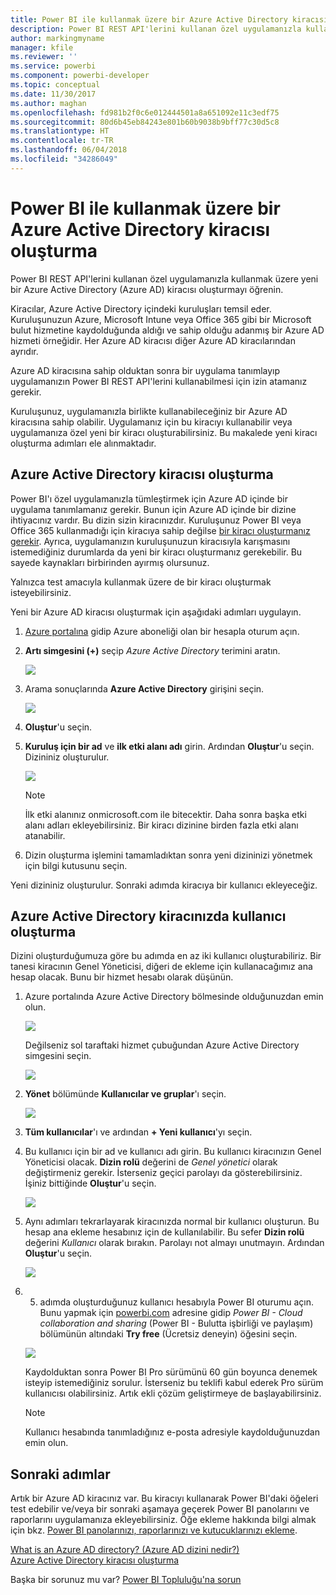 ```yaml
---
title: Power BI ile kullanmak üzere bir Azure Active Directory kiracısı oluşturma
description: Power BI REST API'lerini kullanan özel uygulamanızla kullanmak üzere yeni bir Azure Active Directory (Azure AD) kiracısı oluşturmayı öğrenin.
author: markingmyname
manager: kfile
ms.reviewer: ''
ms.service: powerbi
ms.component: powerbi-developer
ms.topic: conceptual
ms.date: 11/30/2017
ms.author: maghan
ms.openlocfilehash: fd981b2f0c6e012444501a8a651092e11c3edf75
ms.sourcegitcommit: 80d6b45eb84243e801b60b9038b9bff77c30d5c8
ms.translationtype: HT
ms.contentlocale: tr-TR
ms.lasthandoff: 06/04/2018
ms.locfileid: "34286049"
---
```

# <a name="create-an-azure-active-directory-tenant-to-use-with-power-bi"></a>Power BI ile kullanmak üzere bir Azure Active Directory kiracısı oluşturma
Power BI REST API'lerini kullanan özel uygulamanızla kullanmak üzere yeni bir Azure Active Directory (Azure AD) kiracısı oluşturmayı öğrenin.

Kiracılar, Azure Active Directory içindeki kuruluşları temsil eder. Kuruluşunuzun Azure, Microsoft Intune veya Office 365 gibi bir Microsoft bulut hizmetine kaydolduğunda aldığı ve sahip olduğu adanmış bir Azure AD hizmeti örneğidir. Her Azure AD kiracısı diğer Azure AD kiracılarından ayrıdır.

Azure AD kiracısına sahip olduktan sonra bir uygulama tanımlayıp uygulamanızın Power BI REST API'lerini kullanabilmesi için izin atamanız gerekir.

Kuruluşunuz, uygulamanızla birlikte kullanabileceğiniz bir Azure AD kiracısına sahip olabilir. Uygulamanız için bu kiracıyı kullanabilir veya uygulamanıza özel yeni bir kiracı oluşturabilirsiniz. Bu makalede yeni kiracı oluşturma adımları ele alınmaktadır.

## <a name="create-an-azure-active-directory-tenant"></a>Azure Active Directory kiracısı oluşturma
Power BI'ı özel uygulamanızla tümleştirmek için Azure AD içinde bir uygulama tanımlamanız gerekir. Bunun için Azure AD içinde bir dizine ihtiyacınız vardır. Bu dizin sizin kiracınızdır. Kuruluşunuz Power BI veya Office 365 kullanmadığı için kiracıya sahip değilse [bir kiracı oluşturmanız gerekir](https://docs.microsoft.com/azure/active-directory/develop/active-directory-howto-tenant). Ayrıca, uygulamanızın kuruluşunuzun kiracısıyla karışmasını istemediğiniz durumlarda da yeni bir kiracı oluşturmanız gerekebilir. Bu sayede kaynakları birbirinden ayırmış olursunuz.

Yalnızca test amacıyla kullanmak üzere de bir kiracı oluşturmak isteyebilirsiniz.

Yeni bir Azure AD kiracısı oluşturmak için aşağıdaki adımları uygulayın.

1. [Azure portalına](https://portal.azure.com) gidip Azure aboneliği olan bir hesapla oturum açın.
2. **Artı simgesini (+)** seçip *Azure Active Directory* terimini aratın.
   
    ![](media/create-an-azure-active-directory-tenant/new-directory.png)
3. Arama sonuçlarında **Azure Active Directory** girişini seçin.
   
    ![](media/create-an-azure-active-directory-tenant/new-directory2.png)
4. **Oluştur**'u seçin.
5. **Kuruluş için bir ad** ve **ilk etki alanı adı** girin. Ardından **Oluştur**'u seçin. Dizininiz oluşturulur.
   
    ![](media/create-an-azure-active-directory-tenant/organization-and-domain.png)
   
   > [!NOTE]
   > İlk etki alanınız onmicrosoft.com ile bitecektir. Daha sonra başka etki alanı adları ekleyebilirsiniz. Bir kiracı dizinine birden fazla etki alanı atanabilir.
   > 
   > 
6. Dizin oluşturma işlemini tamamladıktan sonra yeni dizininizi yönetmek için bilgi kutusunu seçin.

Yeni dizininiz oluşturulur. Sonraki adımda kiracıya bir kullanıcı ekleyeceğiz.

## <a name="create-some-users-in-your-azure-active-directory-tenant"></a>Azure Active Directory kiracınızda kullanıcı oluşturma
Dizini oluşturduğumuza göre bu adımda en az iki kullanıcı oluşturabiliriz. Bir tanesi kiracının Genel Yöneticisi, diğeri de ekleme için kullanacağımız ana hesap olacak. Bunu bir hizmet hesabı olarak düşünün.

1. Azure portalında Azure Active Directory bölmesinde olduğunuzdan emin olun.
   
    ![](media/create-an-azure-active-directory-tenant/aad-flyout.png)
   
    Değilseniz sol taraftaki hizmet çubuğundan Azure Active Directory simgesini seçin.
   
    ![](media/create-an-azure-active-directory-tenant/aad-service.png)
2. **Yönet** bölümünde **Kullanıcılar ve gruplar**'ı seçin.
   
    ![](media/create-an-azure-active-directory-tenant/users-and-groups.png)
3. **Tüm kullanıcılar**'ı ve ardından **+ Yeni kullanıcı**'yı seçin.
4. Bu kullanıcı için bir ad ve kullanıcı adı girin. Bu kullanıcı kiracınızın Genel Yöneticisi olacak. **Dizin rolü** değerini de *Genel yönetici* olarak değiştirmeniz gerekir. İsterseniz geçici parolayı da gösterebilirsiniz. İşiniz bittiğinde **Oluştur**'u seçin.
   
    ![](media/create-an-azure-active-directory-tenant/global-admin.png)
5. Aynı adımları tekrarlayarak kiracınızda normal bir kullanıcı oluşturun. Bu hesap ana ekleme hesabınız için de kullanılabilir. Bu sefer **Dizin rolü** değerini *Kullanıcı* olarak bırakın. Parolayı not almayı unutmayın. Ardından **Oluştur**'u seçin.
   
    ![](media/create-an-azure-active-directory-tenant/pbiembed-user.png)
6. 5. adımda oluşturduğunuz kullanıcı hesabıyla Power BI oturumu açın. Bunu yapmak için [powerbi.com](https://powerbi.microsoft.com/get-started/) adresine gidip *Power BI - Cloud collaboration and sharing* (Power BI - Bulutta işbirliği ve paylaşım) bölümünün altındaki **Try free** (Ücretsiz deneyin) öğesini seçin.
   
    ![](media/create-an-azure-active-directory-tenant/try-powerbi-free.png)
   
    Kaydolduktan sonra Power BI Pro sürümünü 60 gün boyunca denemek isteyip istemediğiniz sorulur. İsterseniz bu teklifi kabul ederek Pro sürüm kullanıcısı olabilirsiniz. Artık ekli çözüm geliştirmeye de başlayabilirsiniz.
   
   > [!NOTE]
   > Kullanıcı hesabında tanımladığınız e-posta adresiyle kaydolduğunuzdan emin olun.
   > 
   > 

## <a name="next-steps"></a>Sonraki adımlar
Artık bir Azure AD kiracınız var. Bu kiracıyı kullanarak Power BI'daki öğeleri test edebilir ve/veya bir sonraki aşamaya geçerek Power BI panolarını ve raporlarını uygulamanıza ekleyebilirsiniz. Öğe ekleme hakkında bilgi almak için bkz. [Power BI panolarınızı, raporlarınızı ve kutucuklarınızı ekleme](embedding-content.md).

[What is an Azure AD directory? (Azure AD dizini nedir?)](https://docs.microsoft.com/azure/active-directory/active-directory-whatis)  
[Azure Active Directory kiracısı oluşturma](https://docs.microsoft.com/azure/active-directory/develop/active-directory-howto-tenant)  

Başka bir sorunuz mu var? [Power BI Topluluğu'na sorun](http://community.powerbi.com/)

